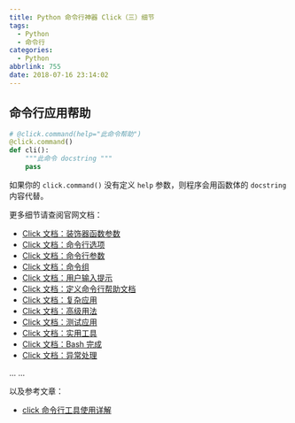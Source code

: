 ```yaml
---
title: Python 命令行神器 Click（三）细节
tags:
  - Python
  - 命令行
categories:
  - Python
abbrlink: 755
date: 2018-07-16 23:14:02
---
```


## 命令行应用帮助

```python
# @click.command(help="此命令帮助")
@click.command()
def cli():
    """此命令 docstring """
    pass
```

如果你的 `click.command()` 没有定义 `help` 参数，则程序会用函数体的 `docstring` 内容代替。

<!-- more -->

更多细节请查阅官网文档：

- [Click 文档：装饰器函数参数](http://click.pocoo.org/6/parameters/)
- [Click 文档：命令行选项](http://click.pocoo.org/6/options/)
- [Click 文档：命令行参数](http://click.pocoo.org/6/arguments/)
- [Click 文档：命令组](http://click.pocoo.org/6/commands/)
- [Click 文档：用户输入提示](http://click.pocoo.org/6/prompts/)
- [Click 文档：定义命令行帮助文档](http://click.pocoo.org/6/documentation/)
- [Click 文档：复杂应用](http://click.pocoo.org/6/complex/)
- [Click 文档：高级用法](http://click.pocoo.org/6/advanced/)
- [Click 文档：测试应用](http://click.pocoo.org/6/testing/)
- [Click 文档：实用工具](http://click.pocoo.org/6/utils/)
- [Click 文档：Bash <tab> 完成](http://click.pocoo.org/6/bashcomplete/)
- [Click 文档：异常处理](http://click.pocoo.org/6/exceptions/)

... ...

以及参考文章：

- [click 命令行工具使用详解](https://xin053.github.io/2016/07/31/click%E5%91%BD%E4%BB%A4%E8%A1%8C%E5%B7%A5%E5%85%B7%E4%BD%BF%E7%94%A8%E8%AF%A6%E8%A7%A3/)
